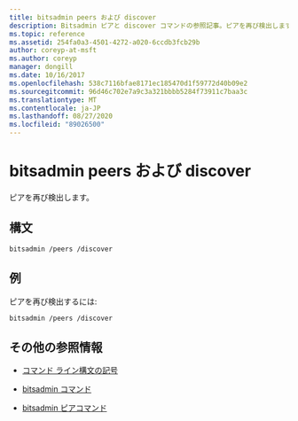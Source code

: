```yaml
---
title: bitsadmin peers および discover
description: Bitsadmin ピアと discover コマンドの参照記事。ピアを再び検出します。
ms.topic: reference
ms.assetid: 254fa0a3-4501-4272-a020-6ccdb3fcb29b
author: coreyp-at-msft
ms.author: coreyp
manager: dongill
ms.date: 10/16/2017
ms.openlocfilehash: 538c7116bfae8171ec185470d1f59772d40b09e2
ms.sourcegitcommit: 96d46c702e7a9c3a321bbbb5284f73911c7baa3c
ms.translationtype: MT
ms.contentlocale: ja-JP
ms.lasthandoff: 08/27/2020
ms.locfileid: "89026500"
---
```

# <a name="bitsadmin-peers-and-discover"></a>bitsadmin peers および discover

ピアを再び検出します。

## <a name="syntax"></a>構文

```
bitsadmin /peers /discover
```

## <a name="examples"></a>例

ピアを再び検出するには:

```
bitsadmin /peers /discover
```

## <a name="additional-references"></a>その他の参照情報

- [コマンド ライン構文の記号](command-line-syntax-key.md)

- [bitsadmin コマンド](bitsadmin.md)

- [bitsadmin ピアコマンド](bitsadmin-peers.md)
